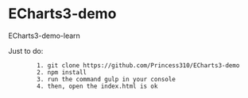 # ECharts3-demo
ECharts3-demo-learn

Just to do:
````
        1. git clone https://github.com/Princess310/ECharts3-demo
        2. npm install
        3. run the command gulp in your console
        4. then, open the index.html is ok
````
